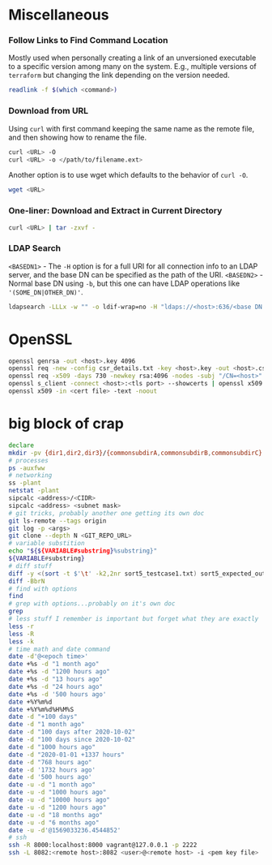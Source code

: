 # Miscellaneous

### Follow Links to Find Command Location
Mostly used when personally creating a link of an unversioned executable to a specific version among many on the system. E.g., multiple versions of `terraform` but changing the link depending on the version needed.
```bash
readlink -f $(which <command>)
```

### Download from URL
Using `curl` with first command keeping the same name as the remote file, and then showing how to rename the file.  
```bash
curl <URL> -O
curl <URL> -o </path/to/filename.ext>
```

Another option is to use wget which defaults to the behavior of `curl -O`.  
```bash
wget <URL>
```

### One-liner: Download and Extract in Current Directory
```bash
curl <URL> | tar -zxvf -
```

### LDAP Search
`<BASEDN1>` - The `-H` option is for a full URI for all connection info to an LDAP server, and the base DN can be specified as the path of the URI.
`<BASEDN2>` - Normal base DN using `-b`, but this one can have LDAP operations like `'(SOME_DN|OTHER_DN)'`.
```bash
ldapsearch -LLLx -w "" -o ldif-wrap=no -H "ldaps://<host>:636/<base DN 1>" -b '<base DN 2>' '(|(sAMAccountName=<value>)(userid=<value>))' "<return attribute(s)>"
```

# OpenSSL
```bash
openssl genrsa -out <host>.key 4096
openssl req -new -config csr_details.txt -key <host>.key -out <host>.csr
openssl req -x509 -days 730 -newkey rsa:4096 -nodes -subj "/CN=<host>" -addext "subjectAltName = DNS:<host>,DNS:<host>" -keyout <name>-key.pem -out <name>-cert.pem
openssl s_client -connect <host>:<tls port> --showcerts | openssl x509 -noout -text
openssl x509 -in <cert file> -text -noout
```

# big block of crap
```bash
declare
mkdir -pv {dir1,dir2,dir3}/{commonsubdirA,commonsubdirB,commonsubdirC}
# processes
ps -auxfww
# networking
ss -plant
netstat -plant
sipcalc <address>/<CIDR>
sipcalc <address> <subnet mask>
# git tricks, probably another one getting its own doc
git ls-remote --tags origin
git log -p <args>
git clone --depth N <GIT_REPO_URL>
# variable substition
echo "${${VARIABLE#substring}%substring}"
${VARIABLE#substring}
# diff stuff
diff -y <(sort -t $'\t' -k2,2nr sort5_testcase1.txt) sort5_expected_out.txt
diff -BbrN
# find with options
find
# grep with options...probably on it's own doc
grep
# less stuff I remember is important but forget what they are exactly
less -r
less -R
less -k
# time math and date command
date -d'@<epoch time>'
date +%s -d "1 month ago"
date +%s -d "1200 hours ago"
date +%s -d "13 hours ago"
date +%s -d "24 hours ago"
date +%s -d '500 hours ago'
date +%Y%m%d
date +%Y%m%d%H%M%S
date -d "+100 days"
date -d "1 month ago"
date -d "100 days after 2020-10-02"
date -d "100 days since 2020-10-02"
date -d "1000 hours ago"
date -d "2020-01-01 +1337 hours"
date -d "768 hours ago"
date -d '1732 hours ago'
date -d '500 hours ago'
date -u -d "1 month ago"
date -u -d "1000 hours ago"
date -u -d "10000 hours ago"
date -u -d "1200 hours ago"
date -u -d "18 months ago"
date -u -d "6 months ago"
date -u -d'@1569033236.4544852'
# ssh
ssh -R 8000:localhost:8000 vagrant@127.0.0.1 -p 2222
ssh -L 8082:<remote host>:8082 <user>@<remote host> -i <pem key file>
```